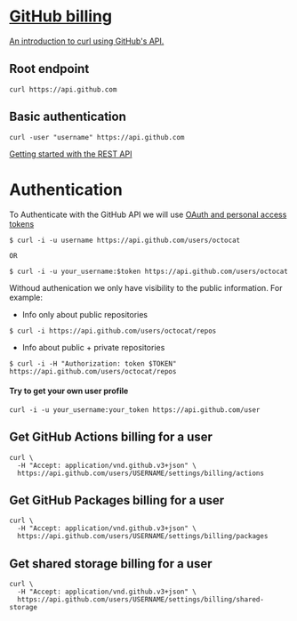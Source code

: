 # [GitHub billing](https://docs.github.com/en/rest/reference/billing)

[An introduction to curl using GitHub's API.](https://gist.github.com/joyrexus/85bf6b02979d8a7b0308)


## Root endpoint

```
curl https://api.github.com

```

## Basic authentication

```
curl -user "username" https://api.github.com

```

[Getting started with the REST API](https://docs.github.com/en/rest/guides/getting-started-with-the-rest-api)

# Authentication

To Authenticate with the GitHub API we will use [OAuth and personal access tokens](https://docs.github.com/en/rest/overview/other-authentication-methods#via-oauth-and-personal-access-tokens)

```
$ curl -i -u username https://api.github.com/users/octocat

OR

$ curl -i -u your_username:$token https://api.github.com/users/octocat

```

Withoud authenication we only have visibility to the public information. For example:

* Info only about public repositories

```
$ curl -i https://api.github.com/users/octocat/repos
```


* Info about public + private repositories

```
$ curl -i -H "Authorization: token $TOKEN"  https://api.github.com/users/octocat/repos

```
#### Try to get your own user profile

```
curl -i -u your_username:your_token https://api.github.com/user
```

## Get GitHub Actions billing for a user

```
curl \
  -H "Accept: application/vnd.github.v3+json" \
  https://api.github.com/users/USERNAME/settings/billing/actions
```


##  Get GitHub Packages billing for a user

```
curl \
  -H "Accept: application/vnd.github.v3+json" \
  https://api.github.com/users/USERNAME/settings/billing/packages
```

## Get shared storage billing for a user

```
curl \
  -H "Accept: application/vnd.github.v3+json" \
  https://api.github.com/users/USERNAME/settings/billing/shared-storage
```

